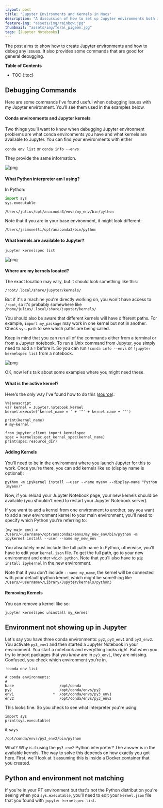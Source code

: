 ```yaml
---
layout: post
title: "Jupyter Environments and Kernels in Macs"
description: "A discussion of how to set up Jupyter environments both inside Docker containers and outside"
feature-img: "assets/img/rainbow.jpg"
thumbnail: "assets/img/feral_pigeon.jpg"
tags: [Jupyter Notebooks]
---
```


The post aims to show how to create Jupyter environments and how to debug any issues. It also provides some commands that are good for general debugging.


<b>Table of Contents</b>
* TOC
{:toc}

## Debugging Commands

Here are some commands I've found useful when debugging issues with my Jupyter environment. You'll see them used in the examples below.

#### Conda environments and Jupyter kernels

Two things you'll want to know when debugging Jupyter environment problems are what conda environments you have and what kernels are available to Jupyter. You can find your environments with either

`conda env list` or `conda info --envs`

They provide the same information.

![png]({{site.baseurl}}/assets/img/windows_conda_envs.png)

#### What Python interpreter am I using?

In Python:

``` python
import sys
sys.executable
```

`/Users/julius/opt/anaconda3/envs/my_env/bin/python`

Note that if you are in your base environment, it might look different:

`/Users/jsimonelli/opt/anaconda3/bin/python`

#### What kernels are available to Jupyter?

`jupyter kernelspec list`

![png]({{site.baseurl}}/assets/img/jupyter_kernelspec_mac.png)

#### Where are my kernels located?

The exact location may vary, but it should look something like this:

`/root/.local/share/jupyter/kernels/`

But if it's a machine you're directly working on, you won't have access to `/root`, so it's probably somewhere like `/home/julius/.local/share/jupyter/kernels/`

You should also be aware that different kernels will have different paths. For example, `import my_package` may work in one kernel but not in another. Check `sys.path` to see which paths are being called.

Keep in mind that you can run all of the commands either from a terminal or from a Jupyter notebook. To run a Unix command from Jupyter, you simply need to add a `!` before it. So you can run `!conda info --envs` or `!jupyter kernelspec list` from a notebook.

![png]({{site.baseurl}}/assets/img/jupyter_commands.png)

OK, now let's talk about some examples where you might need these.

#### What is the active kernel?

Here's the only way I've found how to do this ([source](https://stackoverflow.com/questions/43759543/how-to-get-active-kernel-name-in-jupyter-notebook)):
```
%%javascript
var kernel = Jupyter.notebook.kernel
kernel.execute('kernel_name = ' + '"' + kernel.name + '"')
```

```
print(kernel_name)
# my-kernel
```

```
from jupyter_client import kernelspec
spec = kernelspec.get_kernel_spec(kernel_name)
print(spec.resource_dir)
```

#### Adding Kernels

You'll need to be in the environment where you launch Jupyter for this to work. Once you're there, you can add kernels like so (display name is optional):

```
python -m ipykernel install --user --name myenv --display-name "Python (myenv)"
```

Now, if you reload your Jupyter Notebook page, your new kernels should be available (you shouldn't need to restart your Jupyter Notebook server).

If you want to add a kernel from one environment to another, say you want to add a new environment kernel to your main environment, you'll need to specify which Python you're referring to:

`(my_main_env)` ➜  `/Users/<username>/opt/anaconda3/envs/my_new_env/bin/python -m ipykernel install --user --name my_new_env`

You absolutely must include the full path name to Python, otherwise, you'll have to edit your `kernel.json` file. To get the full path, go to your new environment and enter `which python`. Note that you'll also have to `pip install ipykernel` in the new environment.

Note that if you don't include `--name my_name`, the kernel will be connected with your default ipython kernel, which might be something like `/Users/<username>/Library/Jupyter/kernels/python3`

#### Removing Kernels

You can remove a kernel like so:

`jupyter kernelspec uninstall my_kernel`

## Environment not showing up in Jupyter

Let's say you have three conda environments: `py2`, `py3_env1` and `py3_env2`. You activate `py3_env1` and then started a Jupyter Notebook in your environment. You start a notebook and everything looks right. But when you try to import packages that you *know* are in `py3_env1`, they are missing. Confused, you check which environment you're in.

`!conda env list`

    # conda environments:
    #
    base                     /opt/conda
    py2                      /opt/conda/envs/py2
    env1                  *  /opt/conda/envs/py3_env1
    env2                     /opt/conda/envs/py3_env2

This looks fine. So you check to see what interpreter you're using

    import sys
    print(sys.executable)

it says

`/opt/conda/envs/py3_env2/bin/python`

What? Why is it using the `py3_env2` Python interpreter? The answer is in the available kernels. The way to solve this depends on how exactly you got here. First, we'll look at it assuming this is inside a Docker container that you created.


## Python and environment not matching

If you're in your PT environment but that's not the Python distribution you're seeing when you `sys.executable`, you'll need to edit your `kernel.json` file that you found with `jupyter kernelspec list`.
